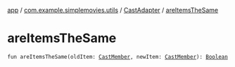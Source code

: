 [app](../../index.md) / [com.example.simplemovies.utils](../index.md) / [CastAdapter](index.md) / [areItemsTheSame](./are-items-the-same.md)

# areItemsTheSame

`fun areItemsTheSame(oldItem: `[`CastMember`](../../com.example.simplemovies.domain/-cast-member/index.md)`, newItem: `[`CastMember`](../../com.example.simplemovies.domain/-cast-member/index.md)`): `[`Boolean`](https://kotlinlang.org/api/latest/jvm/stdlib/kotlin/-boolean/index.html)